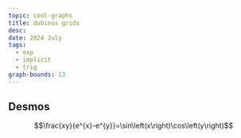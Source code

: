 ```yaml
---
topic: cool-graphs
title: dubious grids
desc: 
date: 2024 July
tags:
  - exp
  - implicit
  - trig
graph-bounds: 13
---
```



## Desmos
```math
\frac{xy}{e^{x}-e^{y}}=\sin\left(x\right)\cos\left(y\right)
```
